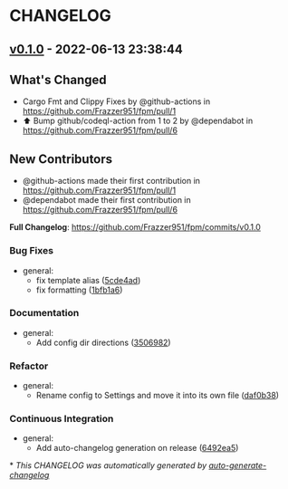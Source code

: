 # CHANGELOG

## [v0.1.0](https://github.com/Frazzer951/fpm/releases/tag/v0.1.0) - 2022-06-13 23:38:44

## What's Changed
* Cargo Fmt and Clippy Fixes by @github-actions in https://github.com/Frazzer951/fpm/pull/1
* :arrow_up: Bump github/codeql-action from 1 to 2 by @dependabot in https://github.com/Frazzer951/fpm/pull/6

## New Contributors
* @github-actions made their first contribution in https://github.com/Frazzer951/fpm/pull/1
* @dependabot made their first contribution in https://github.com/Frazzer951/fpm/pull/6

**Full Changelog**: https://github.com/Frazzer951/fpm/commits/v0.1.0

### Bug Fixes

- general:
  - fix template alias ([5cde4ad](https://github.com/Frazzer951/fpm/commit/5cde4adff3b45292d0eb914117796da143679fbf))
  - fix formatting ([1bfb1a6](https://github.com/Frazzer951/fpm/commit/1bfb1a67254138c2033cd1c1372dd8026033ef3d))

### Documentation

- general:
  - Add config dir directions ([3506982](https://github.com/Frazzer951/fpm/commit/3506982633d4b1d3cc886cb3783c14424b587db5))

### Refactor

- general:
  - Rename config to Settings and move it into its own file ([daf0b38](https://github.com/Frazzer951/fpm/commit/daf0b386af4e2ffbbe596fd080b664cd155a4eb4))

### Continuous Integration

- general:
  - Add auto-changelog generation on release ([6492ea5](https://github.com/Frazzer951/fpm/commit/6492ea5e24e1071720f665cb64261c8018b41d70))

\* *This CHANGELOG was automatically generated by [auto-generate-changelog](https://github.com/BobAnkh/auto-generate-changelog)*
